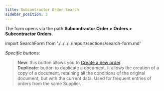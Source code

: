 ```yaml
---
title: Subcontractor Order Search 
sidebar_position: 3
---
```


The form opens via the path **Subcontractor Order > Orders > Subcontractor Orders**.

import SearchForm from './../../../import/sections/search-form.md'

<SearchForm />

*Specific buttons*:

> **New**: this button allows you to [Create a new order](/docs/subcontractor/subcontractor-orders/insert-subcontractor-orders/new-subcontractor-orders).    
> **Duplicate**: button to duplicate a document. It allows the creation of a copy of a document, retaining all the conditions of the original document, but with the current data. Used for frequent entries of orders from the same Supplier.